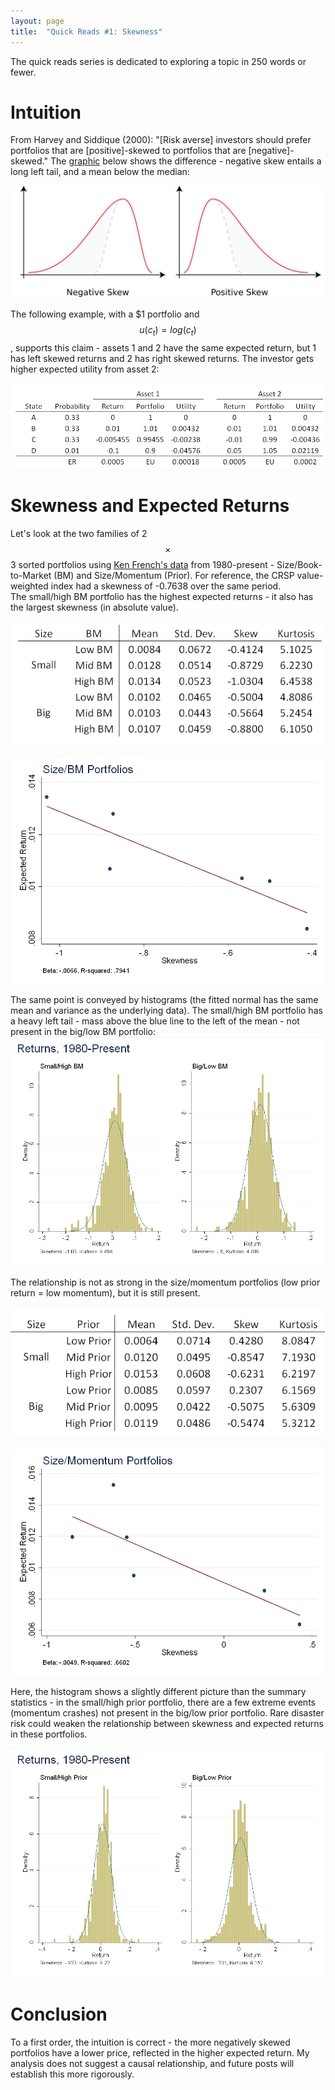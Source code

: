 ```yaml
---
layout: page
title:  "Quick Reads #1: Skewness"
---
```


The quick reads series is dedicated to exploring a topic in 250 words or fewer.

# Intuition

From Harvey and Siddique (2000): "[Risk averse] investors should
prefer portfolios that are [positive]-skewed to portfolios that are [negative]-skewed."  The <a href="https://upload.wikimedia.org/wikipedia/commons/thumb/f/f8/Negative_and_positive_skew_diagrams_(English).svg/2000px-Negative_and_positive_skew_diagrams_(English).svg.png">graphic</a> below shows the difference - negative skew entails a long left tail, and a mean below the median:

![fig](/Post_Images/8_9_2016/skew.png)

The following example, with a $1 portfolio and $$u(c_t)=log(c_t)$$, supports this claim - assets 1 and 2 have the same expected return, but 1 has left skewed returns and 2 has right skewed returns.  The investor gets higher expected utility from asset 2:

![fig](/Post_Images/8_9_2016/example.PNG)

# Skewness and Expected Returns

Let's look at the two families of 2$$\times$$3 sorted portfolios using <a href="http://mba.tuck.dartmouth.edu/pages/faculty/ken.french/data_library.html">Ken French's data</a> from 1980-present - Size/Book-to-Market (BM) and Size/Momentum (Prior).  For reference, the CRSP value-weighted index had a skewness of -0.7638 over the same period. <br />
The small/high BM portfolio has the highest expected returns - it also has the largest skewness (in absolute value).  

![fig](/Post_Images/8_9_2016/sizebm.PNG)

![fig](/Post_Images/8_9_2016/sbm_scatter.png)

The same point is conveyed by histograms (the fitted normal has the same mean and variance as the underlying data).  The small/high BM portfolio has a heavy left tail - mass above the blue line to the left of the mean - not present in the big/low BM portfolio: <br />
![fig](/Post_Images/8_9_2016/hist1.png)

The relationship is not as strong in the size/momentum portfolios (low prior return = low momentum), but it is still present.

![fig](/Post_Images/8_9_2016/sizemom.PNG)

![fig](/Post_Images/8_9_2016/smom_scatter.png)

Here, the histogram shows a slightly different picture than the summary statistics - in the small/high prior portfolio, there are a few extreme events (momentum crashes) not present in the big/low prior portfolio.  Rare disaster risk could weaken the relationship between skewness and expected returns in these portfolios.

![fig](/Post_Images/8_9_2016/hist2.png)

# Conclusion

To a first order, the intuition is correct - the more negatively skewed portfolios have a lower price, reflected in the higher expected return.  My analysis does not suggest a causal relationship, and future posts will establish this more rigorously.
